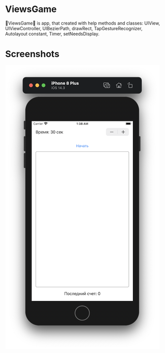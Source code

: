 # ViewsGame
🔺ViewsGame🔻 is app, that created with help methods and classes: UIView, UIViewController, UIBezierPath, drawRect, TapGestureRecognizer, Autolayout constant, Timer,  setNeedsDisplay.
# Screenshots
![](https://github.com/IsaikinSergei/ViewsGame/blob/master/ViewsGame/Screenshots/Screen1.png?raw=true)
